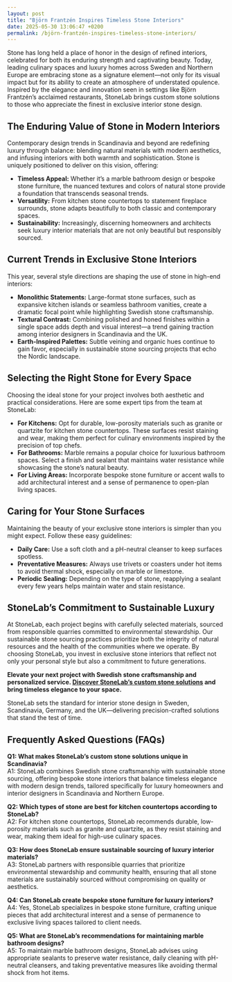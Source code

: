 ```yaml
---
layout: post
title: "Björn Frantzén Inspires Timeless Stone Interiors"
date: 2025-05-30 13:06:47 +0200
permalink: /björn-frantzén-inspires-timeless-stone-interiors/
---
```

Stone has long held a place of honor in the design of refined interiors, celebrated for both its enduring strength and captivating beauty. Today, leading culinary spaces and luxury homes across Sweden and Northern Europe are embracing stone as a signature element—not only for its visual impact but for its ability to create an atmosphere of understated opulence. Inspired by the elegance and innovation seen in settings like Björn Frantzén’s acclaimed restaurants, StoneLab brings custom stone solutions to those who appreciate the finest in exclusive interior stone design.

## The Enduring Value of Stone in Modern Interiors

Contemporary design trends in Scandinavia and beyond are redefining luxury through balance: blending natural materials with modern aesthetics, and infusing interiors with both warmth and sophistication. Stone is uniquely positioned to deliver on this vision, offering:

- **Timeless Appeal:** Whether it’s a marble bathroom design or bespoke stone furniture, the nuanced textures and colors of natural stone provide a foundation that transcends seasonal trends.
- **Versatility:** From kitchen stone countertops to statement fireplace surrounds, stone adapts beautifully to both classic and contemporary spaces.
- **Sustainability:** Increasingly, discerning homeowners and architects seek luxury interior materials that are not only beautiful but responsibly sourced.

## Current Trends in Exclusive Stone Interiors

This year, several style directions are shaping the use of stone in high-end interiors:

- **Monolithic Statements:** Large-format stone surfaces, such as expansive kitchen islands or seamless bathroom vanities, create a dramatic focal point while highlighting Swedish stone craftsmanship.
- **Textural Contrast:** Combining polished and honed finishes within a single space adds depth and visual interest—a trend gaining traction among interior designers in Scandinavia and the UK.
- **Earth-Inspired Palettes:** Subtle veining and organic hues continue to gain favor, especially in sustainable stone sourcing projects that echo the Nordic landscape.

## Selecting the Right Stone for Every Space

Choosing the ideal stone for your project involves both aesthetic and practical considerations. Here are some expert tips from the team at StoneLab:

- **For Kitchens:** Opt for durable, low-porosity materials such as granite or quartzite for kitchen stone countertops. These surfaces resist staining and wear, making them perfect for culinary environments inspired by the precision of top chefs.
- **For Bathrooms:** Marble remains a popular choice for luxurious bathroom spaces. Select a finish and sealant that maintains water resistance while showcasing the stone’s natural beauty.
- **For Living Areas:** Incorporate bespoke stone furniture or accent walls to add architectural interest and a sense of permanence to open-plan living spaces.

## Caring for Your Stone Surfaces

Maintaining the beauty of your exclusive stone interiors is simpler than you might expect. Follow these easy guidelines:

- **Daily Care:** Use a soft cloth and a pH-neutral cleanser to keep surfaces spotless.
- **Preventative Measures:** Always use trivets or coasters under hot items to avoid thermal shock, especially on marble or limestone.
- **Periodic Sealing:** Depending on the type of stone, reapplying a sealant every few years helps maintain water and stain resistance.

## StoneLab’s Commitment to Sustainable Luxury

At StoneLab, each project begins with carefully selected materials, sourced from responsible quarries committed to environmental stewardship. Our sustainable stone sourcing practices prioritize both the integrity of natural resources and the health of the communities where we operate. By choosing StoneLab, you invest in exclusive stone interiors that reflect not only your personal style but also a commitment to future generations.

**Elevate your next project with Swedish stone craftsmanship and personalized service. [Discover StoneLab’s custom stone solutions](https://stonelab.se/) and bring timeless elegance to your space.**

StoneLab sets the standard for interior stone design in Sweden, Scandinavia, Germany, and the UK—delivering precision-crafted solutions that stand the test of time.

## Frequently Asked Questions (FAQs)

**Q1: What makes StoneLab’s custom stone solutions unique in Scandinavia?**  
A1: StoneLab combines Swedish stone craftsmanship with sustainable stone sourcing, offering bespoke stone interiors that balance timeless elegance with modern design trends, tailored specifically for luxury homeowners and interior designers in Scandinavia and Northern Europe.

**Q2: Which types of stone are best for kitchen countertops according to StoneLab?**  
A2: For kitchen stone countertops, StoneLab recommends durable, low-porosity materials such as granite and quartzite, as they resist staining and wear, making them ideal for high-use culinary spaces.

**Q3: How does StoneLab ensure sustainable sourcing of luxury interior materials?**  
A3: StoneLab partners with responsible quarries that prioritize environmental stewardship and community health, ensuring that all stone materials are sustainably sourced without compromising on quality or aesthetics.

**Q4: Can StoneLab create bespoke stone furniture for luxury interiors?**  
A4: Yes, StoneLab specializes in bespoke stone furniture, crafting unique pieces that add architectural interest and a sense of permanence to exclusive living spaces tailored to client needs.

**Q5: What are StoneLab’s recommendations for maintaining marble bathroom designs?**  
A5: To maintain marble bathroom designs, StoneLab advises using appropriate sealants to preserve water resistance, daily cleaning with pH-neutral cleansers, and taking preventative measures like avoiding thermal shock from hot items.

<script type="application/ld+json">
{
  "@context": "https://schema.org",
  "@type": "BlogPosting",
  "headline": "Björn Frantzén Inspires Timeless Stone Interiors",
  "description": "Explore how StoneLab integrates Swedish stone craftsmanship and sustainable sourcing to create exclusive custom stone interiors inspired by Björn Frantzén's refined design aesthetic.",
  "author": {
    "@type": "Person",
    "name": "StoneLab"
  },
  "publisher": {
    "@type": "Person",
    "name": "StoneLab"
  },
  "url": "https://stonelab.se/blog/bjorn-frantzen-inspires-timeless-stone-interiors",
  "mainEntityOfPage": "https://stonelab.se/blog/bjorn-frantzen-inspires-timeless-stone-interiors",
  "datePublished": "2024-06-01",
  "dateModified": "2024-06-01",
  "keywords": "StoneLab, custom stone solutions, interior stone design, exclusive stone interiors, Swedish stone craftsmanship, luxury interior materials, kitchen stone countertops, marble bathroom design, bespoke stone furniture, sustainable stone sourcing, Sweden, Scandinavia, Northern Europe, Germany, UK",
  "inLanguage": "en-US"
}
</script>

<script type="application/ld+json">
{
  "@context": "https://schema.org",
  "@type": "FAQPage",
  "mainEntity": [
    {
      "@type": "Question",
      "name": "What makes StoneLab’s custom stone solutions unique in Scandinavia?",
      "acceptedAnswer": {
        "@type": "Answer",
        "text": "StoneLab combines Swedish stone craftsmanship with sustainable stone sourcing, offering bespoke stone interiors that balance timeless elegance with modern design trends, tailored specifically for luxury homeowners and interior designers in Scandinavia and Northern Europe."
      }
    },
    {
      "@type": "Question",
      "name": "Which types of stone are best for kitchen countertops according to StoneLab?",
      "acceptedAnswer": {
        "@type": "Answer",
        "text": "For kitchen stone countertops, StoneLab recommends durable, low-porosity materials such as granite and quartzite, as they resist staining and wear, making them ideal for high-use culinary spaces."
      }
    },
    {
      "@type": "Question",
      "name": "How does StoneLab ensure sustainable sourcing of luxury interior materials?",
      "acceptedAnswer": {
        "@type": "Answer",
        "text": "StoneLab partners with responsible quarries that prioritize environmental stewardship and community health, ensuring that all stone materials are sustainably sourced without compromising on quality or aesthetics."
      }
    },
    {
      "@type": "Question",
      "name": "Can StoneLab create bespoke stone furniture for luxury interiors?",
      "acceptedAnswer": {
        "@type": "Answer",
        "text": "Yes, StoneLab specializes in bespoke stone furniture, crafting unique pieces that add architectural interest and a sense of permanence to exclusive living spaces tailored to client needs."
      }
    },
    {
      "@type": "Question",
      "name": "What are StoneLab’s recommendations for maintaining marble bathroom designs?",
      "acceptedAnswer": {
        "@type": "Answer",
        "text": "To maintain marble bathroom designs, StoneLab advises using appropriate sealants to preserve water resistance, daily cleaning with pH-neutral cleansers, and taking preventative measures like avoiding thermal shock from hot items."
      }
    }
  ]
}
</script>